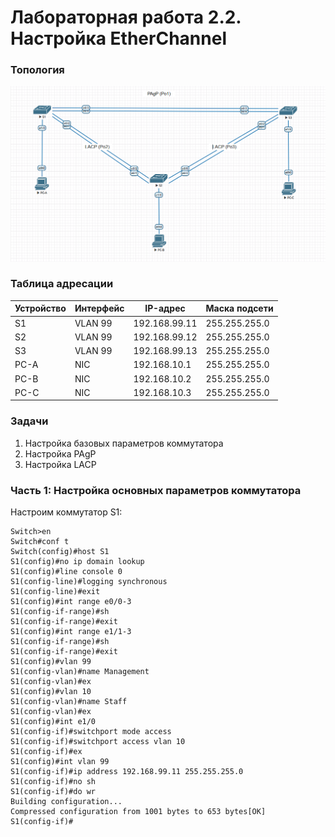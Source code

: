 # Лабораторная работа 2.2. Настройка EtherChannel
### Топология

![](https://github.com/alexander-ru/otus/blob/main/lab_2.2%20(EtherChannel)/topology.png)

### Таблица адресации
Устройство    | Интерфейс     | IP-адрес        | Маска подсети
------------- | ------------- | ----------------| ------------------
S1            | VLAN 99       | 192.168.99.11   | 255.255.255.0
S2            | VLAN 99       | 192.168.99.12   | 255.255.255.0
S3            | VLAN 99       | 192.168.99.13   | 255.255.255.0
PC-A          | NIC           | 192.168.10.1    | 255.255.255.0
PC-B          | NIC           | 192.168.10.2    | 255.255.255.0
PC-C          | NIC           | 192.168.10.3    | 255.255.255.0

### Задачи
1. Настройка базовых параметров коммутатора
2. Настройка PAgP
3. Настройка LACP
### Часть 1: Настройка основных параметров коммутатора
Настроим коммутатор S1:
```
Switch>en
Switch#conf t
Switch(config)#host S1
S1(config)#no ip domain lookup
S1(config)#line console 0
S1(config-line)#logging synchronous
S1(config-line)#exit
S1(config)#int range e0/0-3
S1(config-if-range)#sh
S1(config-if-range)#exit
S1(config)#int range e1/1-3
S1(config-if-range)#sh
S1(config-if-range)#exit
S1(config)#vlan 99
S1(config-vlan)#name Management
S1(config-vlan)#ex
S1(config)#vlan 10
S1(config-vlan)#name Staff
S1(config-vlan)#ex
S1(config)#int e1/0
S1(config-if)#switchport mode access
S1(config-if)#switchport access vlan 10
S1(config-if)#ex
S1(config)#int vlan 99
S1(config-if)#ip address 192.168.99.11 255.255.255.0
S1(config-if)#no sh
S1(config-if)#do wr
Building configuration...
Compressed configuration from 1001 bytes to 653 bytes[OK]
S1(config-if)#
```
